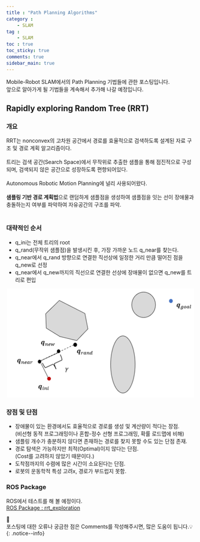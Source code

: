```yaml
---
title : "Path Planning Algorithms"
category :
    - SLAM
tag :
    - SLAM
toc : true
toc_sticky: true
comments: true
sidebar_main: true
---
```


Mobile-Robot SLAM에서의 Path Planning 기법들에 관한 포스팅입니다.<br>
앞으로 알아가게 될 기법들을 계속해서 추가해 나갈 예정입니다.

## Rapidly exploring Random Tree (RRT)
### 개요
RRT는 nonconvex의 고차원 공간에서 경로를 효율적으로 검색하도록 설계된 자료 구조 및 경로 계획 알고리즘이다.<br><br>
트리는 검색 공간(Search Space)에서 무작위로 추출한 샘플을 통해 점진적으로 구성되며, 검색되지 않은 공간으로 성장하도록 편향되어있다.<br><br>
Autonomous Robotic Motion Planning에 널리 사용되어왔다.<br><br>
**샘플링 기반 경로 계획법**으로 랜덤하게 샘플점을 생성하여 샘플점을 잇는 선이 장애물과 충돌하는지 여부를 파악하여 자유공간의 구조를 파악.<br><br>

### 대략적인 순서
- q_ini는 전체 트리의 root
- q_rand(무작위 샘플점)을 발생시킨 후, 가장 가까운 노드 q_near를 찾는다.
- q_near에서 q_rand 방향으로 연결한 직선상에 일정한 거리 만큼 떨어진 점을 q_new로 선정
- q_near에서 q_new까지의 직선으로 연결한 선상에 장애물이 없으면 q_new를 트리로 편입
<p align="center"><img src="/MyPDF/rrt.png" width = "500" ></p>

### 장점 및 단점
- 장애물이 있는 환경에서도 효율적으로 경로를 생성 및 계산량이 적다는 장점.<br>
(비선형 동적 프로그래밍이나 혼합-정수 선형 프로그래밍, 확률 로드맵에 비해)
- 샘플링 개수가 충분하지 않다면 존재하는 경로를 찾지 못할 수도 있는 단점 존재.
- 경로 탐색은 가능하지만 최적(Optimal)이지 않다는 단점.<br>(Cost를 고려하지 않았기 때문이다.)
- 도착점까지의 수렴에 많은 시간이 소요된다는 단점.
- 로봇의 운동학적 특성 고려x, 경로가 부드럽지 못함.

### ROS Package
ROS에서 테스트를 해 볼 예정이다.<br>
[ROS Package : rrt_exploration](http://wiki.ros.org/rrt_exploration)

📣<br>
포스팅에 대한 오류나 궁금한 점은 Comments를 작성해주시면, 많은 도움이 됩니다.💡
{: .notice--info}